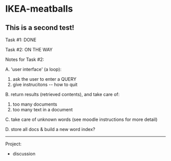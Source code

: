 # IKEA-meatballs
This is a second test!
---------------------------------
Task #1: DONE

Task #2: ON THE WAY

Notes for Task #2:

A. 'user interface' (a loop):
  1. ask the user to enter a QUERY
  2. give instrucitons -- how to quit

B. return results (retrieved contents), and take care of:
  1. too many documents
  2. too many text in a document

C. take care of unknown words (see moodle instructions for more detail)

D. store all docs & build a new word index?

---------------------------------
Project:
  - discussion

  
